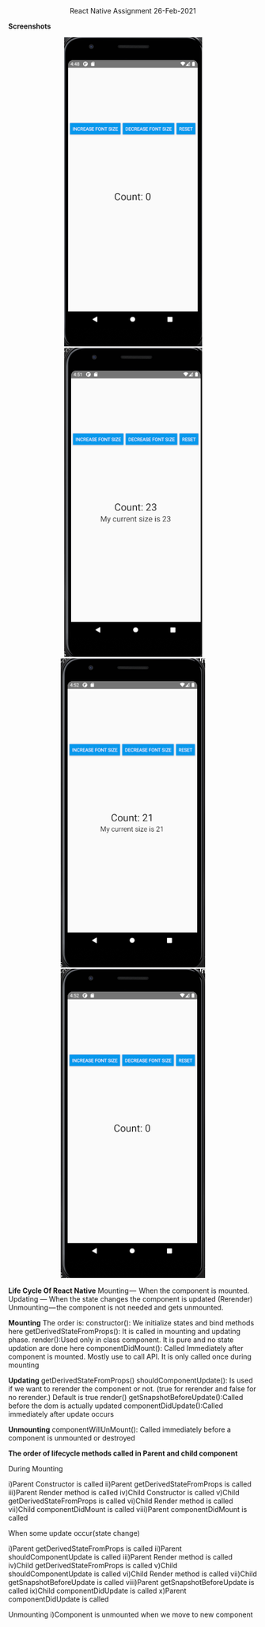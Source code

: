 <div align="center">React Native Assignment 26-Feb-2021</div>

**Screenshots**
<div align='center'>
 
![Initial App](./Screenshots/Initial.png)
![Increment ](./Screenshots/Increment.png)
![Decrement](./Screenshots/Decrement.png)
![Reset ](./Screenshots/Reset.png)

</div>


**Life Cycle Of React Native**
Mounting —  When the component is mounted.
Updating — When the state changes the component is updated (Rerender)
Unmounting — the component is not needed and gets unmounted.


**Mounting**
The order is:
constructor(): We initialize states and bind methods here
getDerivedStateFromProps(): It is called in mounting and updating phase.
render():Used only in class component. It is pure and no state updation are done here
componentDidMount(): Called Immediately after component is mounted. Mostly use to call API.
It is only called once during mounting


**Updating**
getDerivedStateFromProps()
shouldComponentUpdate(): Is used if we want to rerender the component or not. (true for rerender and false for no rerender.) Default is true
render()
getSnapshotBeforeUpdate():Called before the dom is actually updated
componentDidUpdate():Called immediately after update occurs


**Unmounting**
componentWillUnMount(): Called immediately before a component is unmounted or destroyed


**The order of lifecycle methods called in Parent and child component**

During Mounting

i)Parent Constructor is called
ii)Parent getDerivedStateFromProps is called
iii)Parent Render method is called
iv)Child Constructor is called
v)Child getDerivedStateFromProps is called
vi)Child Render method is called
vii)Child componentDidMount is called
viii)Parent componentDidMount is called



When some update occur(state change)

i)Parent getDerivedStateFromProps is called
ii)Parent shouldComponentUpdate is called
iii)Parent Render method is called
iv)Child getDerivedStateFromProps is called
v)Child shouldComponentUpdate is called
vi)Child Render method is called
vii)Child getSnapshotBeforeUpdate is called
viii)Parent getSnapshotBeforeUpdate is called
ix)Child componentDidUpdate is called
x)Parent componentDidUpdate is called


Unmounting
i)Component is unmounted when we move to new component